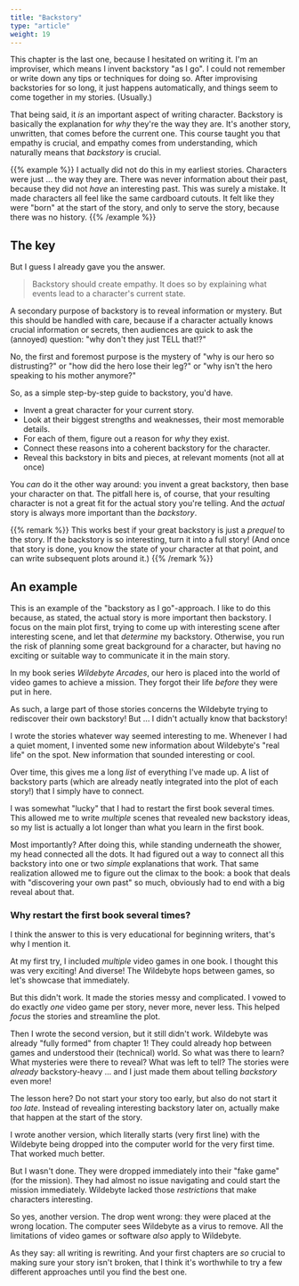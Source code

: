 ```yaml
---
title: "Backstory"
type: "article"
weight: 19
---
```


This chapter is the last one, because I hesitated on writing it. I'm an improviser, which means I invent backstory "as I go". I could not remember or write down any tips or techniques for doing so. After improvising backstories for so long, it just happens automatically, and things seem to come together in my stories. (Usually.)

That being said, it _is_ an important aspect of writing character. Backstory is basically the explanation for _why_ they're the way they are. It's another story, unwritten, that comes before the current one. This course taught you that empathy is crucial, and empathy comes from understanding, which naturally means that _backstory_ is crucial.

{{% example %}}
I actually did not do this in my earliest stories. Characters were just ... the way they are. There was never information about their past, because they did not _have_ an interesting past. This was surely a mistake. It made characters all feel like the same cardboard cutouts. It felt like they were "born" at the start of the story, and only to serve the story, because there was no history.
{{% /example %}}

## The key

But I guess I already gave you the answer. 

> Backstory should create empathy. It does so by explaining what events lead to a character's current state.

A secondary purpose of backstory is to reveal information or mystery. But this should be handled with care, because if a character actually knows crucial information or secrets, then audiences are quick to ask the (annoyed) question: "why don't they just TELL that!?"

No, the first and foremost purpose is the mystery of "why is our hero so distrusting?" or "how did the hero lose their leg?" or "why isn't the hero speaking to his mother anymore?"

So, as a simple step-by-step guide to backstory, you'd have.

* Invent a great character for your current story.
* Look at their biggest strengths and weaknesses, their most memorable details.
* For each of them, figure out a reason for _why_ they exist.
* Connect these reasons into a coherent backstory for the character.
* Reveal this backstory in bits and pieces, at relevant moments (not all at once)

You _can_ do it the other way around: you invent a great backstory, then base your character on that. The pitfall here is, of course, that your resulting character is not a great fit for the actual story you're telling. And the _actual_ story is always more important than the _backstory_. 

{{% remark %}}
This works best if your great backstory is just a _prequel_ to the story. If the backstory is so interesting, turn it into a full story! (And once that story is done, you know the state of your character at that point, and can write subsequent plots around it.)
{{% /remark %}}

## An example

This is an example of the "backstory as I go"-approach. I like to do this because, as stated, the actual story is more important then backstory. I focus on the main plot first, trying to come up with interesting scene after interesting scene, and let that _determine_ my backstory. Otherwise, you run the risk of planning some great background for a character, but having no exciting or suitable way to communicate it in the main story.

In my book series _Wildebyte Arcades_, our hero is placed into the world of video games to achieve a mission. They forgot their life _before_ they were put in here.

As such, a large part of those stories concerns the Wildebyte trying to rediscover their own backstory! But ... I didn't actually know that backstory!

I wrote the stories whatever way seemed interesting to me. Whenever I had a quiet moment, I invented some new information about Wildebyte's "real life" on the spot. New information that sounded interesting or cool.

Over time, this gives me a long _list_ of everything I've made up. A list of backstory parts (which are already neatly integrated into the plot of each story!) that I simply have to connect. 

I was somewhat "lucky" that I had to restart the first book several times. This allowed me to write _multiple_ scenes that revealed new backstory ideas, so my list is actually a lot longer than what you learn in the first book.

Most importantly? After doing this, while standing underneath the shower, my head connected all the dots. It had figured out a way to connect all this backstory into one or two _simple_ explanations that work. That same realization allowed me to figure out the climax to the book: a book that deals with "discovering your own past" so much, obviously had to end with a big reveal about that.

### Why restart the first book several times?

I think the answer to this is very educational for beginning writers, that's why I mention it.

At my first try, I included _multiple_ video games in one book. I thought this was very exciting! And diverse! The Wildebyte hops between games, so let's showcase that immediately.

But this didn't work. It made the stories messy and complicated. I vowed to do exactly _one_ video game per story, never more, never less. This helped _focus_ the stories and streamline the plot.

Then I wrote the second version, but it still didn't work. Wildebyte was already "fully formed" from chapter 1! They could already hop between games and understood their (technical) world. So what was there to learn? What mysteries were there to reveal? What was left to tell? The stories were _already_ backstory-heavy ... and I just made them about telling _backstory_ even more!

The lesson here? Do not start your story too early, but also do not start it _too late_. Instead of revealing interesting backstory later on, actually make that happen at the start of the story.

I wrote another version, which literally starts (very first line) with the Wildebyte being dropped into the computer world for the very first time. That worked much better.

But I wasn't done. They were dropped immediately into their "fake game" (for the mission). They had almost no issue navigating and could start the mission immediately. Wildebyte lacked those _restrictions_ that make characters interesting. 

So yes, another version. The drop went wrong: they were placed at the wrong location. The computer sees Wildebyte as a virus to remove. All the limitations of video games or software _also_ apply to Wildebyte.

As they say: all writing is rewriting. And your first chapters are _so_ crucial to making sure your story isn't broken, that I think it's worthwhile to try a few different approaches until you find the best one.